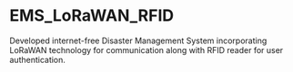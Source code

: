 # EMS_LoRaWAN_RFID
 Developed internet-free Disaster Management System incorporating LoRaWAN technology for communication along with RFID reader for user authentication.
